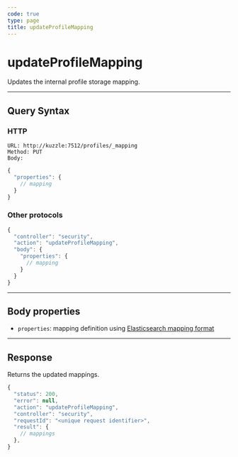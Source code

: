 ```yaml
---
code: true
type: page
title: updateProfileMapping
---
```


# updateProfileMapping

Updates the internal profile storage mapping.

---

## Query Syntax

### HTTP

```http
URL: http://kuzzle:7512/profiles/_mapping
Method: PUT
Body:
```

```js
{
  "properties": {
    // mapping
  }
}
```

### Other protocols

```js
{
  "controller": "security",
  "action": "updateProfileMapping",
  "body": {
    "properties": {
      // mapping
    }
  }
}
```

---

## Body properties

- `properties`: mapping definition using [Elasticsearch mapping format](https://www.elastic.co/guide/en/elasticsearch/reference/7.3/mapping.html)

---

## Response

Returns the updated mappings.

```js
{
  "status": 200,
  "error": null,
  "action": "updateProfileMapping",
  "controller": "security",
  "requestId": "<unique request identifier>",
  "result": {
    // mappings
  },
}
```
